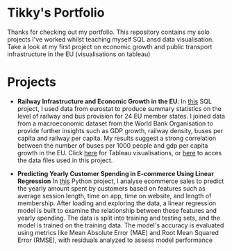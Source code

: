 # Tikky's Portfolio


Thanks for checking out my portfolio. This repository contains my solo projects I've worked whilst teaching myself SQL ansd data visualisation. Take a look at my first project on economic growth and public transport infrastructure in the EU (visualisations on tableau)

# Projects
- **Railway Infrastructure and Economic Growth in the EU**: In [this](https://github.com/bamiro/bamiro.github.io/blob/main/Economic%20Growth%20and%20Public%20Transport%20in%20the%20EU.sqbpro) SQL project, I used data from eurostat to produce summary statistics on the level of railway and bus provision for 24 EU member states. I joined data from a macroeconomic dataset from the World Bank Organisation to provide further insights such as GDP growth, railway density, buses per capita and railway per capita. My results suggest a strong correlation between the number of buses per 1000 people and gdp per capita growth in the EU. Click [here](https://public.tableau.com/views/PublicTransportandEconomicGrowthintheEU/Dashboard2?:language=en-GB&:sid=&:redirect=auth&:display_count=n&:origin=viz_share_link) for Tableau visualisations, or [here](https://drive.google.com/drive/folders/1JO3KrwLJ06GzXwukxadTK6lTtLEC22UC?usp=share_link) to acces the data files used in this project.

- **Predicting Yearly Customer Spending in E-commerce Using Linear Regression** In [this](https://github.com/bamiro/bamiro.github.io/blob/8a2e66268486cc9fef1ce72f4de51a47812f17cb/ecommerce) Python project, I analyse ecommerce sales to predict the yearly amount spent by customers based on features such as average session length, time on app, time on website, and length of membership. After loading and exploring the data, a linear regression model is built to examine the relationship between these features and yearly spending. The data is split into training and testing sets, and the model is trained on the training data. The model's accuracy is evaluated using metrics like Mean Absolute Error (MAE) and Root Mean Squared Error (RMSE), with residuals analyzed to assess model performance
